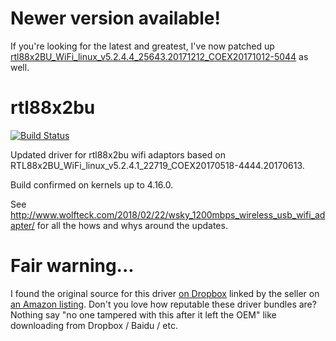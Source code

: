 # Newer version available!

If you're looking for the latest and greatest, I've now patched up
[rtl88x2BU_WiFi_linux_v5.2.4.4_25643.20171212_COEX20171012-5044](https://github.com/cilynx/rtl88x2BU_WiFi_linux_v5.2.4.4_25643.20171212_COEX20171012-5044) as well.

# rtl88x2bu
[![Build Status](https://travis-ci.org/cilynx/rtl88x2bu.svg?branch=master)](https://travis-ci.org/cilynx/rtl88x2bu)

Updated driver for rtl88x2bu wifi adaptors based on RTL88x2BU_WiFi_linux_v5.2.4.1_22719_COEX20170518-4444.20170613.

Build confirmed on kernels up to 4.16.0.

See http://www.wolfteck.com/2018/02/22/wsky_1200mbps_wireless_usb_wifi_adapter/ for all the hows and whys around the updates.

# Fair warning...

I found the original source for this driver [on Dropbox](https://www.dropbox.com/s/mlrxtstclcgezf3/Wsky-AC1200-New%20Driver3.21-LINUX.zip) linked by the seller on [an Amazon listing](https://amzn.to/2suPAgV).  Don't you love how reputable these driver bundles are?  Nothing say "no one tampered with this after it left the OEM" like downloading from Dropbox / Baidu / etc.
